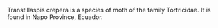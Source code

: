 Transtillaspis crepera is a species of moth of the family Tortricidae. It is found in Napo Province, Ecuador.